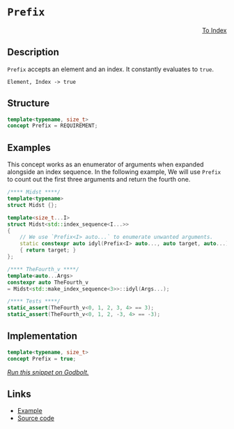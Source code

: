 <!-- Copyright 2024 Feng Mofan
SPDX-License-Identifier: Apache-2.0 -->

# `Prefix`

<p style='text-align: right;'><a href="../utilities.md#prefix">To Index</a></p>

## Description

`Prefix` accepts an element and an index. It constantly evaluates to `true`.

<pre><code>Element, Index -> true</code></pre>

## Structure

```C++
template<typename, size_t>
concept Prefix = REQUIREMENT;
```

## Examples

This concept works as an enumerator of arguments when expanded alongside an index sequence.
In the following example, We will use `Prefix` to count out the first three arguments and return the fourth one.

```C++
/**** Midst ****/
template<typename>
struct Midst {};

template<size_t...I>
struct Midst<std::index_sequence<I...>>
{
    // We use `Prefix<I> auto...` to enumerate unwanted arguments.
    static constexpr auto idyl(Prefix<I> auto..., auto target, auto...)
    { return target; }
};

/**** TheFourth_v ****/
template<auto...Args>
constexpr auto TheFourth_v
= Midst<std::make_index_sequence<3>>::idyl(Args...);

/**** Tests ****/
static_assert(TheFourth_v<0, 1, 2, 3, 4> == 3);
static_assert(TheFourth_v<0, 1, 2, -3, 4> == -3);
```

## Implementation

```C++
template<typename, size_t>
concept Prefix = true;
```

[*Run this snippet on Godbolt.*](https://godbolt.org/#z:OYLghAFBqd5QCxAYwPYBMCmBRdBLAF1QCcAaPECAMzwBtMA7AQwFtMQByARg9KtQYEAysib0QXACx8BBAKoBnTAAUAHpwAMvAFYTStJg1DIApACYAQuYukl9ZATwDKjdAGFUtAK4sGIAKwapK4AMngMmAByPgBGmMQgAMwAnKQADqgKhE4MHt6%2BAUEZWY4CYRHRLHEJKbaY9qUMQgRMxAR5Pn6BdQ05za0E5VGx8UmpCi1tHQXdEwNDldVjAJS2qF7EyOwcAPQAVAeHR8cnezsmGgCC%2B4cA1AAimGmujMh4mAq3R%2BdXN6f/xx%2BlwuwLMiXCyG8WFuJkSbmQE3QWCosOwIJBfwBWIOQMxtwAkiw0vQ2IImI0vodcdiaWd0VcCJgiQZGbC3AQAJ7PZhsUi3LIAL0wAH0CKiQWgGFs0gRbspiJgaKoYYl7rcCMQvJhYVYrhjad99XdsKpWMTMJScUaDXS9XqwRCoRa2V5HLRCBzxXbrkdbgBZPDoCaW22XRnM8nauGc7msKNoq4TTUOf2B4MmADsVgz9x19LDTOJkbZgpFBAAdJX8V7LkmvCmA0GxXDESAQOEsKphUoAI5aqVRtz4yvl8WJBPArMg24z247Ha3ADqFq8ShhADYNPLFXhVGzq%2BPbkxXagRyZN%2BrULdGD54pHbl4GAB3QyM9BH4jAW%2BCBSjq6z/kWkcZBbklCZMFUNJiCPE9bkDDlaAgbclX3VEYKIEc%2BWPIh1VaYBMAILCTxHZZp1nTMLFuBUCA2BhcM/AidRhHN0RYxJdWBX5fQAFQQTAADF1jaBBhQANxDIFwyLVk4Ww09K0uT8FBrMDGUg6C5NuXiBKEggRNE9FVVTJsSwIdA2xYJgAGsRQ7CDu0wPtXkHRIx2wNt4MQxTgF/StSPY/M8W4j4CE%2BQ1EyAvBkGFJgFCUNoIG0wSNj0sS2SCW4uD5Mw%2BUSPlJDQ2FcyMxJ/I4uZgJiuL4gIRK%2BOS4S0rhDKstuHLbgAWjy24CsPIqis60qdQ4VZaE4fxeD8DgtFIVBODcaxrH5ISthhMEeFIAhNBG1YrICSRyw0AAOMwzGSZIuECI6jq4DMM2kMaOEkXgWAkDQgimma5o4XgFBAIItumkbSDgWAYEQEB1gINJXXISg0CJOh4kiONOFUI71w69dJFuYBkBAqRyzMXhMHwIhiEDPR%2BEEEQxHYKQZEERQVHUIHSF0LKn2IJg0k4HhRvGybttmzgAHlXRh2VUCoW50cx7HcfxzKDrMW4IA8RH6Gg8xEi4ZZeEBrRVggJAEbSJGyAoCAzYtkBgCkHKaFoRliD%2BiAYmFmJwlaDk%2Bd4L3mGIDlRZibRMAcP3SAR0kCFFhhaF9tmsBiLxgDcMRaD%2B7heCwSyjHEJO8AVBw8FEj5hYg8PXW2DbwkZR6ZvdGJuaDjwsGFjU8Fe7PSDL4gYkyTBHjz4B3SMbbVioAwfIANXeJ9Re5SPqeEURxAZlfmbUYWOf0QxjEWyx9DwGI/sgVZUBlHIs46xEitMSxrDML6%2B4prAz4gVY7HDxoXAYdxPCdD0KEcIwwqijCysUbIAhph%2BEgZkaBDAFgjASFlb%2BJcBD9CmIAgoaD6g/z6JMQYoDFgQNsEQ2Beg5htGQeA1BX8Vr0wFhwCapBPq8G%2BrLDGWMcZ4wJirNWuBCAkDWrrfWm0J6rD4kwLACRP6kD2pIRI5ZkiJHuhoSQZhJCbg0P4dcqRHrPVIK9XW5Z1xcHXEdZIN11z%2BEkJdVR642HC2%2Br9f6EigbG3BibSGEtYZWxtlrFGbBOCtBYKJDMHUmCgQMEYTKyRyxcEOiTMmJBKZZRXrTde0hN5KG3mzXQOUuY8z9sw1h7CRYcHFtDV0txpZcPljjSE%2B94mJMOmrDW5staiLMOIw2wMfGBPiHDa2qBNajGaUYLgF0ghOxdm7D2bMA4%2B0jssoOIcw4Rx7tHRgsd46JxmsnVO6daCZ0jrnfeBdDlFwIWXLOM1K7IGrpHOu9RhZNxbhyNu2wZqd27htPuA8lDD0ueEUAni%2BDTwUHPTAC8l490yWvemOTZBb1ZjNQpe9x4PysEfJuH8L5XwEDfO%2BqocVPxfvEN%2B5dz49AIc4CArhKFZRARUFBegoGNGZekBBjRaFLDwb0TBFCcFwLpRgpoRD%2BVkOoe0UVVCpUkPZXrNYGwtgSDKULNmnC5Y8JiS06ZbSNCCNSdrdafTJGkGkbIygzCjEmISRojM/hkh3USJo7R9jnHas4G4gGE8QbeKQFDSWIyhnEGCdsMJCsWAKFEiBUShqWQhRScIt%2BVNZBZORYzeQeT0U6CSKQYpvNs6au9V9MWfipYy1UDGuNCak2RmDOrMZXT4iiNKgbANgzW0WzDb2rWIB41pDSGJaZwpk0TGFLWnJdB5mUEWTNNZicNrLo2T/SOOzBBxwTsLI5acM5Zw2hc/OPyc43JLnciuqgq6MheYIN5bMPk%2B2%2BR3Cm/zeCAsHiC/OYKA1TyYLPeei9GDL0zUiiQKKmZ5p3oW2JB9H54pPgS2aRKGBZx2K2cllhn4cNfoGGl8j0G/0Zf/blrKwECp5SUHI3LOU5Glag8VjQsFyvyGK4jhD5hKroQqgY3LZWMY1aqzYTD9CC3LRwzgss63xtuImhJk7ZQQCEeTUResu2eKkZgGRox5GGJeiAM65ZEiJH8IEex71TMZksZJypfqPFG12iASQ/gVG3QzO9I6kgLpcBOmYJxj1EhaorT9RzO1xMcGJnZ1x4XlirD7lkZwkggA)

## Links

- [Example](../../code/facilities/utilities/prefix/implementation.hpp)
- [Source code](../../../conceptrodon/prefix.hpp)
